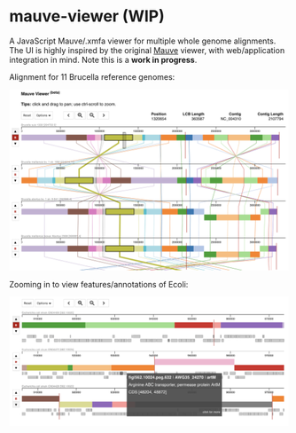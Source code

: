 # mauve-viewer (WIP)

A JavaScript Mauve/.xmfa viewer for multiple whole genome alignments.   The UI is highly inspired by the original [Mauve](http://darlinglab.org/mauve/mauve.html) viewer, with web/application integration in mind.  Note this is a __work in progress__.

Alignment for 11 Brucella reference genomes:

![11 brucella screenshot](docs/screenshots/brucella-lcbs.png)
      
Zooming in to view features/annotations of Ecoli:

![viewing features/annotations brucella screenshot](docs/screenshots/viewing-features.png)
      
    
